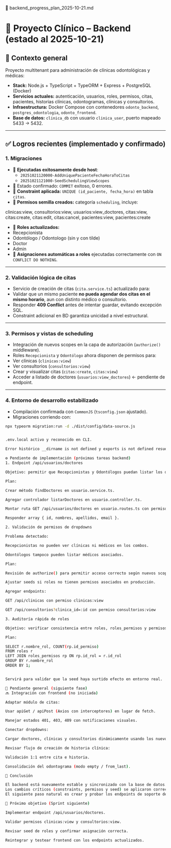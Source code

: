 📄 backend_progress_plan_2025-10-21.md
# 🦷 Proyecto Clínico – Backend (estado al 2025-10-21)

## 🧭 Contexto general

Proyecto multitenant para administración de clínicas odontológicas y médicas:
- **Stack:** Node.js + TypeScript + TypeORM + Express + PostgreSQL (Docker)
- **Servicios actuales:** autenticación, usuarios, roles, permisos, citas, pacientes, historias clínicas, odontogramas, clínicas y consultorios.
- **Infraestructura:** Docker Compose con contenedores `odonto_backend`, `postgres_odontologia`, `odonto_frontend`.
- **Base de datos:** `clinica_db` con usuario `clinica_user`, puerto mapeado 5433 → 5432.

---

## ✅ Logros recientes (implementado y confirmado)

### 1. Migraciones
- 🔹 **Ejecutadas exitosamente desde host**:
  - `20251021120000-AddUniquePacienteFechaHoraToCitas`
  - `20251021121000-SeedSchedulingViewScopes`
- 🔹 Estado confirmado: `COMMIT` exitoso, 0 errores.
- 🔹 **Constraint aplicada:** `UNIQUE (id_paciente, fecha_hora)` en tabla `citas`.
- 🔹 **Permisos semilla creados:** categoría `scheduling`, incluye:


clinicas:view, consultorios:view, usuarios:view_doctores,
citas:view, citas:create, citas:edit, citas:cancel,
pacientes:view, pacientes:create

- 🔹 **Roles actualizados:**
- Recepcionista
- Odontólogo / Odontologo (sin y con tilde)
- Doctor
- Admin
- 🔹 **Asignaciones automáticas a roles** ejecutadas correctamente con `ON CONFLICT DO NOTHING`.

---

### 2. Validación lógica de citas
- Servicio de creación de citas (`cita.service.ts`) actualizado para:
- Validar que un mismo paciente **no pueda agendar dos citas en el mismo horario**, aun con distinto médico o consultorio.
- Responder **409 Conflict** antes de intentar guardar, evitando excepción SQL.
- Constraint adicional en BD garantiza unicidad a nivel estructural.

---

### 3. Permisos y vistas de scheduling
- Integración de nuevos scopes en la capa de autorización (`authorize()` middleware).
- Roles `Recepcionista` y `Odontólogo` ahora disponen de permisos para:
- Ver clínicas (`clinicas:view`)
- Ver consultorios (`consultorios:view`)
- Crear y visualizar citas (`citas:create`, `citas:view`)
- Acceder a listado de doctores (`usuarios:view_doctores`) ← pendiente de endpoint.

---

### 4. Entorno de desarrollo estabilizado
- Compilación confirmada con `CommonJS` (`tsconfig.json` ajustado).
- Migraciones corriendo con:
```bash
npx typeorm migration:run -d ./dist/config/data-source.js


.env.local activo y reconocido en CLI.

Error histórico __dirname is not defined y exports is not defined resueltos.

⚙️ Pendiente de implementación (próximas tareas backend)
1. Endpoint /api/usuarios/doctores

Objetivo: permitir que Recepcionistas y Odontólogos puedan listar los doctores disponibles para agendar citas.

Plan:

Crear método findDoctores en usuario.service.ts.

Agregar controlador listarDoctores en usuario.controller.ts.

Montar ruta GET /api/usuarios/doctores en usuario.routes.ts con permiso usuarios:view_doctores.

Responder array { id, nombres, apellidos, email }.

2. Validación de permisos de dropdowns

Problema detectado:

Recepcionistas no pueden ver clínicas ni médicos en los combos.

Odontólogos tampoco pueden listar médicos asociados.

Plan:

Revisión de authorize() para permitir acceso correcto según nuevos scopes.

Ajustar seeds si roles no tienen permisos asociados en producción.

Agregar endpoints:

GET /api/clinicas con permiso clinicas:view

GET /api/consultorios?clinica_id=:id con permiso consultorios:view

3. Auditoría rápida de roles

Objetivo: verificar consistencia entre roles, roles_permisos y permisos.

Plan:

SELECT r.nombre_rol, COUNT(rp.id_permiso)
FROM roles r
LEFT JOIN roles_permisos rp ON rp.id_rol = r.id_rol
GROUP BY r.nombre_rol
ORDER BY 1;


Servirá para validar que la seed haya surtido efecto en entorno real.

🧩 Pendiente general (siguiente fase)
🔜 Integración con frontend (no iniciada)

Adaptar módulo de citas:

Usar apiGet / apiPost (Axios con interceptores) en lugar de fetch.

Manejar estados 401, 403, 409 con notificaciones visuales.

Conectar dropdowns:

Cargar doctores, clínicas y consultorios dinámicamente usando los nuevos endpoints.

Revisar flujo de creación de historia clínica:

Validación 1:1 entre cita e historia.

Consolidación del odontograma (modo empty / from_last).

🧠 Conclusión

El backend está nuevamente estable y sincronizado con la base de datos.
Los cambios críticos (constraints, permisos y seed) se aplicaron correctamente.
El siguiente paso natural es crear y probar los endpoints de soporte de agendamiento para completar el flujo de citas, y recién después continuar con la integración del frontend.

📅 Próximo objetivo (Sprint siguiente)

Implementar endpoint /api/usuarios/doctores.

Validar permisos clinicas:view y consultorios:view.

Revisar seed de roles y confirmar asignación correcta.

Reintegrar y testear frontend con los endpoints actualizados.
